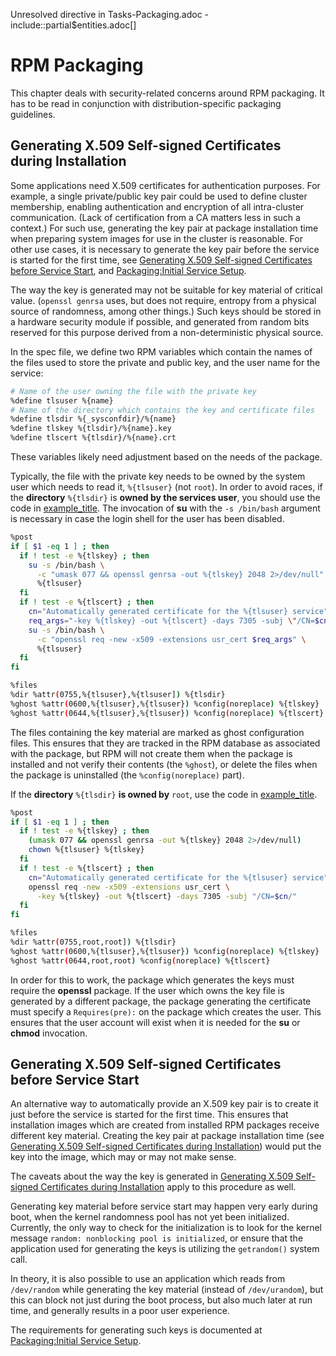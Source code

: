 Unresolved directive in Tasks-Packaging.adoc -
include::partial$entities.adoc\[\]

# RPM Packaging

This chapter deals with security-related concerns around RPM packaging.
It has to be read in conjunction with distribution-specific packaging
guidelines.

## Generating X.509 Self-signed Certificates during Installation

Some applications need X.509 certificates for authentication purposes.
For example, a single private/public key pair could be used to define
cluster membership, enabling authentication and encryption of all
intra-cluster communication. (Lack of certification from a CA matters
less in such a context.) For such use, generating the key pair at
package installation time when preparing system images for use in the
cluster is reasonable. For other use cases, it is necessary to generate
the key pair before the service is started for the first time, see
[Generating X.509 Self-signed Certificates before Service
Start](#sect-Defensive_Coding-Tasks-Packaging-Certificates-Service), and
[Packaging:Initial Service
Setup](https://fedoraproject.org/wiki/Packaging:Initial_Service_Setup#Generating_Self-Signed_Certificates).

<div class="important">

The way the key is generated may not be suitable for key material of
critical value. (`openssl
genrsa` uses, but does not require, entropy from a physical source of
randomness, among other things.) Such keys should be stored in a
hardware security module if possible, and generated from random bits
reserved for this purpose derived from a non-deterministic physical
source.

</div>

In the spec file, we define two RPM variables which contain the names of
the files used to store the private and public key, and the user name
for the service:

``` bash
# Name of the user owning the file with the private key
%define tlsuser %{name}
# Name of the directory which contains the key and certificate files
%define tlsdir %{_sysconfdir}/%{name}
%define tlskey %{tlsdir}/%{name}.key
%define tlscert %{tlsdir}/%{name}.crt
```

These variables likely need adjustment based on the needs of the
package.

Typically, the file with the private key needs to be owned by the system
user which needs to read it, `%{tlsuser}` (not `root`). In order to
avoid races, if the **directory** `%{tlsdir}` is **owned by the services
user**, you should use the code in
[example_title](#ex-Defensive_Coding-Packaging-Certificates-Owned). The
invocation of **<span class="application">su</span>** with the
`-s /bin/bash` argument is necessary in case the login shell for the
user has been disabled.

``` bash
%post
if [ $1 -eq 1 ] ; then
  if ! test -e %{tlskey} ; then
    su -s /bin/bash \
      -c "umask 077 && openssl genrsa -out %{tlskey} 2048 2>/dev/null" \
      %{tlsuser}
  fi
  if ! test -e %{tlscert} ; then
    cn="Automatically generated certificate for the %{tlsuser} service"
    req_args="-key %{tlskey} -out %{tlscert} -days 7305 -subj \"/CN=$cn/\""
    su -s /bin/bash \
      -c "openssl req -new -x509 -extensions usr_cert $req_args" \
      %{tlsuser}
  fi
fi

%files
%dir %attr(0755,%{tlsuser},%{tlsuser]) %{tlsdir}
%ghost %attr(0600,%{tlsuser},%{tlsuser}) %config(noreplace) %{tlskey}
%ghost %attr(0644,%{tlsuser},%{tlsuser}) %config(noreplace) %{tlscert}
```

The files containing the key material are marked as ghost configuration
files. This ensures that they are tracked in the RPM database as
associated with the package, but RPM will not create them when the
package is installed and not verify their contents (the `%ghost`), or
delete the files when the package is uninstalled (the
`%config(noreplace)` part).

If the **directory** `%{tlsdir}` **is owned by** `root`, use the code in
[example_title](#ex-Defensive_Coding-Packaging-Certificates-Unowned).

``` bash
%post
if [ $1 -eq 1 ] ; then
  if ! test -e %{tlskey} ; then
    (umask 077 && openssl genrsa -out %{tlskey} 2048 2>/dev/null)
    chown %{tlsuser} %{tlskey}
  fi
  if ! test -e %{tlscert} ; then
    cn="Automatically generated certificate for the %{tlsuser} service"
    openssl req -new -x509 -extensions usr_cert \
      -key %{tlskey} -out %{tlscert} -days 7305 -subj "/CN=$cn/"
  fi
fi

%files
%dir %attr(0755,root,root]) %{tlsdir}
%ghost %attr(0600,%{tlsuser},%{tlsuser}) %config(noreplace) %{tlskey}
%ghost %attr(0644,root,root) %config(noreplace) %{tlscert}
```

In order for this to work, the package which generates the keys must
require the **<span class="application">openssl</span>** package. If the
user which owns the key file is generated by a different package, the
package generating the certificate must specify a `Requires(pre):` on
the package which creates the user. This ensures that the user account
will exist when it is needed for the **<span
class="application">su</span>** or **<span
class="application">chmod</span>** invocation.

## Generating X.509 Self-signed Certificates before Service Start

An alternative way to automatically provide an X.509 key pair is to
create it just before the service is started for the first time. This
ensures that installation images which are created from installed RPM
packages receive different key material. Creating the key pair at
package installation time (see [Generating X.509 Self-signed
Certificates during
Installation](#sect-Defensive_Coding-Tasks-Packaging-Certificates))
would put the key into the image, which may or may not make sense.

<div class="important">

The caveats about the way the key is generated in [Generating X.509
Self-signed Certificates during
Installation](#sect-Defensive_Coding-Tasks-Packaging-Certificates) apply
to this procedure as well.

</div>

Generating key material before service start may happen very early
during boot, when the kernel randomness pool has not yet been
initialized. Currently, the only way to check for the initialization is
to look for the kernel message
`random: nonblocking pool is initialized`, or ensure that the
application used for generating the keys is utilizing the `getrandom()`
system call.

In theory, it is also possible to use an application which reads from
`/dev/random` while generating the key material (instead of
`/dev/urandom`), but this can block not just during the boot process,
but also much later at run time, and generally results in a poor user
experience.

The requirements for generating such keys is documented at
[Packaging:Initial Service
Setup](https://fedoraproject.org/wiki/Packaging:Initial_Service_Setup#Generating_Self-Signed_Certificates).
